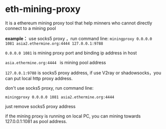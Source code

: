 # eth-mining-proxy
It is a ethereum mining proxy tool that help minners who cannot directly connect to a mining pool 

**example：**
use socks5 proxy ，run command line: `miningproxy 0.0.0.0 1081 asia2.ethermine.org:4444 127.0.0.1:9788`

`0.0.0.0 1081`  is mining proxy port and binding ip address in host

`asia.ethermine.org:4444 ` is  mining  pool  address

`127.0.0.1:9788` is socks5 proxy address, if use V2ray or shadowsocks，you can put  local http proxy address.

don't use socks5 proxy, run command line: 

`miningproxy 0.0.0.0 1081 asia2.ethermine.org:4444 `

just remove socks5 proxy address

if the mining proxy is running on local PC, you can mining towards 127.0.0.1:1081 as pool address.
